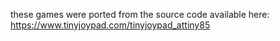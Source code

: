 these games were ported from the source code available here: 
https://www.tinyjoypad.com/tinyjoypad_attiny85